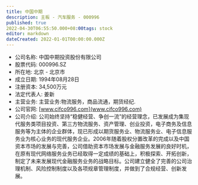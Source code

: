 ```yaml
---
title: 中国中期
description: 主板 - 汽车服务 - 000996
published: true
2022-04-30T06:55:50.000+08:00tags: stock
editor: markdown
dateCreated: 2022-01-01T00:00:00.000Z
---
```


- 公司名称: 中国中期投资股份有限公司
- 股票代码: 000996.SZ
- 所在地: 北京 - 北京市
- 成立日期: 1994年08月28日
- 注册资本: 34,500万元
- 法定代表人: 姜新
- 主营业务: 主营业务:物流服务，商品流通，期货经纪.
- 公司官网: [www.cifco996.com](www.cifco996.com)
- 公司介绍: 公司始终坚持“稳健经营、争创一流”的经营理念，已发展成为集现代服务类项目投资、第三方物流服务、资产管理、创业投资，电子商务及信息服务等为主体的企业群体，现已形成以期货服务业、物流服务业、电子信息服务业为核心业务的现代服务企业。2006年随着股权分置改革的完成以及中国资本市场的发展与完善，公司借助资本市场发展与金融服务发展的良好时机，在原有现代网络服务业务已经取得一定成绩的基础上，积极探索、开拓创新，制定了未来发展现代金融服务业务的战略目标。公司建立健全了完善的公司治理机制、风险控制制度以及各项规章管理制度，并做到了合规经营、创新发展。


